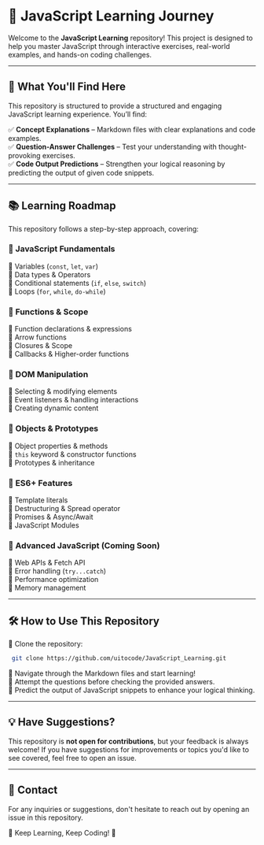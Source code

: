 # 🚀 JavaScript Learning Journey

Welcome to the **JavaScript Learning** repository! This project is designed to help you master JavaScript through interactive exercises, real-world examples, and hands-on coding challenges.

---

## 📌 What You'll Find Here
This repository is structured to provide a structured and engaging JavaScript learning experience. You’ll find:

✅ **Concept Explanations** – Markdown files with clear explanations and code examples.  
✅ **Question-Answer Challenges** – Test your understanding with thought-provoking exercises.  
✅ **Code Output Predictions** – Strengthen your logical reasoning by predicting the output of given code snippets.

---

## 📚 Learning Roadmap
This repository follows a step-by-step approach, covering:

### 🔹 JavaScript Fundamentals
📌 Variables (`const`, `let`, `var`)  
📌 Data types & Operators  
📌 Conditional statements (`if`, `else`, `switch`)  
📌 Loops (`for`, `while`, `do-while`)

### 🔹 Functions & Scope
📌 Function declarations & expressions  
📌 Arrow functions  
📌 Closures & Scope  
📌 Callbacks & Higher-order functions

### 🔹 DOM Manipulation
📌 Selecting & modifying elements  
📌 Event listeners & handling interactions  
📌 Creating dynamic content

### 🔹 Objects & Prototypes
📌 Object properties & methods  
📌 `this` keyword & constructor functions  
📌 Prototypes & inheritance

### 🔹 ES6+ Features
📌 Template literals  
📌 Destructuring & Spread operator  
📌 Promises & Async/Await  
📌 JavaScript Modules

### 🔹 Advanced JavaScript (Coming Soon)
📌 Web APIs & Fetch API  
📌 Error handling (`try...catch`)  
📌 Performance optimization  
📌 Memory management

---

## 🛠 How to Use This Repository
🔹 Clone the repository:
```sh
 git clone https://github.com/uitocode/JavaScript_Learning.git
```
🔹 Navigate through the Markdown files and start learning!  
🔹 Attempt the questions before checking the provided answers.  
🔹 Predict the output of JavaScript snippets to enhance your logical thinking.

---

## 💡 Have Suggestions?
This repository is **not open for contributions**, but your feedback is always welcome! If you have suggestions for improvements or topics you'd like to see covered, feel free to open an issue.

---

## 📩 Contact
For any inquiries or suggestions, don't hesitate to reach out by opening an issue in this repository.

🧠 Keep Learning, Keep Coding! 🚀
